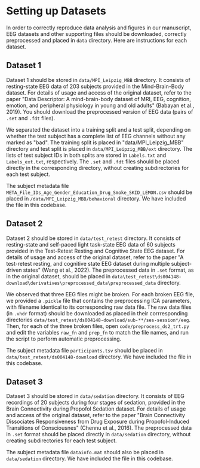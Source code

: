 # Setting up Datasets

In order to correctly reproduce data analysis and figures in our manuscript, EEG datasets and other supporting files should be downloaded, correctly preprocessed and placed in `data` directory. Here are instructions for each dataset.

## Dataset 1

Dataset 1 should be stored in `data/MPI_Leipzig_MBB` directory. It consists of resting-state EEG data of 203 subjects provided in the Mind-Brain-Body dataset. For details of usage and access of the original dataset, refer to the paper "Data Descriptor: A mind-brain-body dataset of MRI, EEG, cognition, emotion, and peripheral physiology in young and old adults" (Babayan et al., 2019). You should download the preprocessed version of EEG data (pairs of `.set` and `.fdt` files).

We separated the dataset into a training split and a test split, depending on whether the test subject has a complete list of EEG channels without any marked as "bad". The training split is placed in "data/MPI_Leipzig_MBB" directory and test split is placed in `data/MPI_Leipzig_MBB/ext` directory. The lists of test subject IDs in both splits are stored in `Labels.txt` and `Labels_ext.txt`, respectively. The `.set` and `.fdt` files should be placed directly in the corresponding directory, without creating subdirectories for each test subject.

The subject metadata file `META_File_IDs_Age_Gender_Education_Drug_Smoke_SKID_LEMON.csv` should be placed in `/data/MPI_Leipzig_MBB/behavioral` directory. We have included the file in this codebase.

## Dataset 2

Dataset 2 should be stored in `data/test_retest` directory. It consists of resting-state and self-paced light task-state EEG data of 60 subjects provided in the Test-Retest Resting and Cognitive State EEG dataset. For details of usage and access of the original dataset, refer to the paper "A test-retest resting, and cognitive state EEG dataset during multiple subject-driven states" (Wang et al., 2022). The preprocessed data in `.set` format, as in the original dataset, should be placed in `data\test_retest\ds004148-download\derivatives\preprocessed_data\preprocessed_data` directory.

We observed that three EEG files might be broken. For each broken EEG file, we provided a `.pickle` file that contains the preprocessing ICA parameters, with filename identical to its corresponding raw data file. The raw data files (in `.vhdr` format) should be downloaded as placed in their corrresponding directories `data/test_retest/ds004148-download/sub-**/ses-session*/eeg`. Then, for each of the three broken files, open `code/preprocess_ds2_trt.py` and edit the variables `raw_fn` and `prep_fn` to match the file names, and run the script to perform automatic preprocessing.

The subject metadata file `participants.tsv` should be placed in `data/test_retest/ds004148-download` directory. We have included the file in this codebase.

## Dataset 3

Dataset 3 should be stored in `data/sedation` directory. It consists of EEG recordings of 20 subjects during four stages of sedation, provided in the Brain Connectivity during Propofol Sedation dataset. For details of usage and access of the original dataset, refer to the paper "Brain Connectivity Dissociates Responsiveness from Drug Exposure during Propofol-Induced Transitions of Consciousnes" (Chennu et al., 2016). The preprocessed data in `.set` format should be placed directly in `data/sedation` directory, without creating subdirectories for each test subject.

The subject metadata file `datainfo.mat` should also be placed in `data/sedation` directory. We have included the file in this codebase.